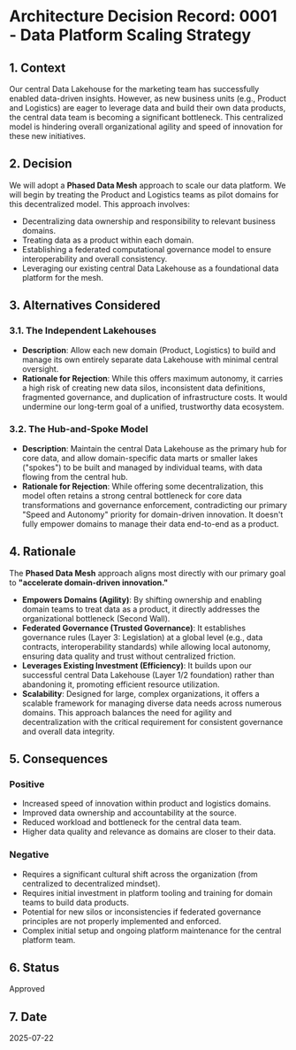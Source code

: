 # Architecture Decision Record: 0001 - Data Platform Scaling Strategy

## 1. Context
Our central Data Lakehouse for the marketing team has successfully enabled data-driven insights. However, as new business units (e.g., Product and Logistics) are eager to leverage data and build their own data products, the central data team is becoming a significant bottleneck. This centralized model is hindering overall organizational agility and speed of innovation for these new initiatives.

## 2. Decision
We will adopt a **Phased Data Mesh** approach to scale our data platform. We will begin by treating the Product and Logistics teams as pilot domains for this decentralized model. This approach involves:
- Decentralizing data ownership and responsibility to relevant business domains.
- Treating data as a product within each domain.
- Establishing a federated computational governance model to ensure interoperability and overall consistency.
- Leveraging our existing central Data Lakehouse as a foundational data platform for the mesh.

## 3. Alternatives Considered

### 3.1. The Independent Lakehouses
- **Description**: Allow each new domain (Product, Logistics) to build and manage its own entirely separate data Lakehouse with minimal central oversight.
- **Rationale for Rejection**: While this offers maximum autonomy, it carries a high risk of creating new data silos, inconsistent data definitions, fragmented governance, and duplication of infrastructure costs. It would undermine our long-term goal of a unified, trustworthy data ecosystem.

### 3.2. The Hub-and-Spoke Model
- **Description**: Maintain the central Data Lakehouse as the primary hub for core data, and allow domain-specific data marts or smaller lakes ("spokes") to be built and managed by individual teams, with data flowing from the central hub.
- **Rationale for Rejection**: While offering some decentralization, this model often retains a strong central bottleneck for core data transformations and governance enforcement, contradicting our primary "Speed and Autonomy" priority for domain-driven innovation. It doesn't fully empower domains to manage their data end-to-end as a product.

## 4. Rationale
The **Phased Data Mesh** approach aligns most directly with our primary goal to **"accelerate domain-driven innovation."**
- **Empowers Domains (Agility)**: By shifting ownership and enabling domain teams to treat data as a product, it directly addresses the organizational bottleneck (Second Wall).
- **Federated Governance (Trusted Governance)**: It establishes governance rules (Layer 3: Legislation) at a global level (e.g., data contracts, interoperability standards) while allowing local autonomy, ensuring data quality and trust without centralized friction.
- **Leverages Existing Investment (Efficiency)**: It builds upon our successful central Data Lakehouse (Layer 1/2 foundation) rather than abandoning it, promoting efficient resource utilization.
- **Scalability**: Designed for large, complex organizations, it offers a scalable framework for managing diverse data needs across numerous domains.
This approach balances the need for agility and decentralization with the critical requirement for consistent governance and overall data integrity.

## 5. Consequences

### Positive
- Increased speed of innovation within product and logistics domains.
- Improved data ownership and accountability at the source.
- Reduced workload and bottleneck for the central data team.
- Higher data quality and relevance as domains are closer to their data.

### Negative
- Requires a significant cultural shift across the organization (from centralized to decentralized mindset).
- Requires initial investment in platform tooling and training for domain teams to build data products.
- Potential for new silos or inconsistencies if federated governance principles are not properly implemented and enforced.
- Complex initial setup and ongoing platform maintenance for the central platform team.

## 6. Status
Approved

## 7. Date
2025-07-22
